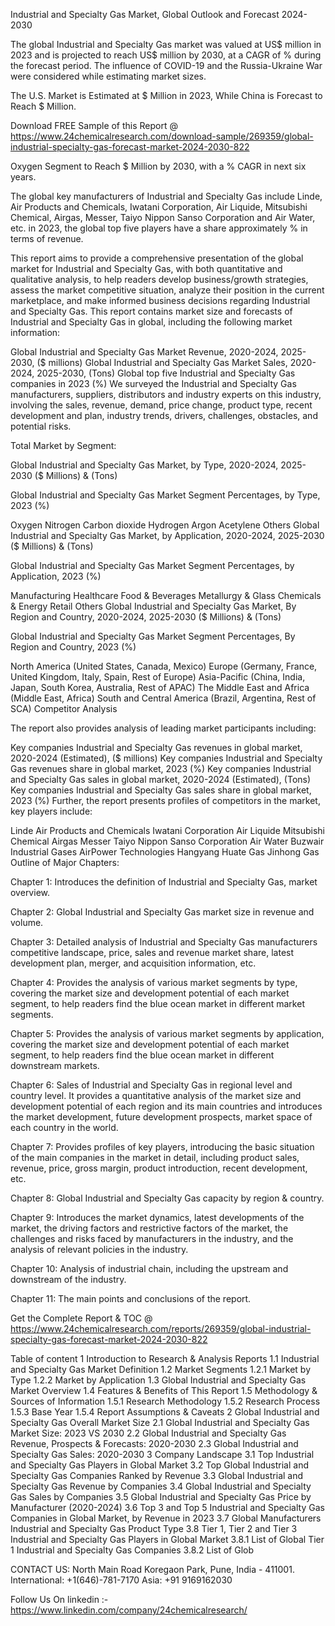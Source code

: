 Industrial and Specialty Gas Market, Global Outlook and Forecast 2024-2030

The global Industrial and Specialty Gas market was valued at US$ million in 2023 and is projected to reach US$ million by 2030, at a CAGR of % during the forecast period. The influence of COVID-19 and the Russia-Ukraine War were considered while estimating market sizes.

The U.S. Market is Estimated at $ Million in 2023, While China is Forecast to Reach $ Million.

Download FREE Sample of this Report @ https://www.24chemicalresearch.com/download-sample/269359/global-industrial-specialty-gas-forecast-market-2024-2030-822

Oxygen Segment to Reach $ Million by 2030, with a % CAGR in next six years.

The global key manufacturers of Industrial and Specialty Gas include Linde, Air Products and Chemicals, Iwatani Corporation, Air Liquide, Mitsubishi Chemical, Airgas, Messer, Taiyo Nippon Sanso Corporation and Air Water, etc. in 2023, the global top five players have a share approximately % in terms of revenue.

This report aims to provide a comprehensive presentation of the global market for Industrial and Specialty Gas, with both quantitative and qualitative analysis, to help readers develop business/growth strategies, assess the market competitive situation, analyze their position in the current marketplace, and make informed business decisions regarding Industrial and Specialty Gas. This report contains market size and forecasts of Industrial and Specialty Gas in global, including the following market information:

Global Industrial and Specialty Gas Market Revenue, 2020-2024, 2025-2030, ($ millions)
Global Industrial and Specialty Gas Market Sales, 2020-2024, 2025-2030, (Tons)
Global top five Industrial and Specialty Gas companies in 2023 (%)
We surveyed the Industrial and Specialty Gas manufacturers, suppliers, distributors and industry experts on this industry, involving the sales, revenue, demand, price change, product type, recent development and plan, industry trends, drivers, challenges, obstacles, and potential risks.

Total Market by Segment:

Global Industrial and Specialty Gas Market, by Type, 2020-2024, 2025-2030 ($ Millions) & (Tons)

Global Industrial and Specialty Gas Market Segment Percentages, by Type, 2023 (%)

Oxygen
Nitrogen
Carbon dioxide
Hydrogen
Argon
Acetylene
Others
Global Industrial and Specialty Gas Market, by Application, 2020-2024, 2025-2030 ($ Millions) & (Tons)

Global Industrial and Specialty Gas Market Segment Percentages, by Application, 2023 (%)

Manufacturing
Healthcare
Food & Beverages
Metallurgy & Glass
Chemicals & Energy
Retail
Others
Global Industrial and Specialty Gas Market, By Region and Country, 2020-2024, 2025-2030 ($ Millions) & (Tons)

Global Industrial and Specialty Gas Market Segment Percentages, By Region and Country, 2023 (%)

North America (United States, Canada, Mexico)
Europe (Germany, France, United Kingdom, Italy, Spain, Rest of Europe)
Asia-Pacific (China, India, Japan, South Korea, Australia, Rest of APAC)
The Middle East and Africa (Middle East, Africa)
South and Central America (Brazil, Argentina, Rest of SCA)
Competitor Analysis

The report also provides analysis of leading market participants including:

Key companies Industrial and Specialty Gas revenues in global market, 2020-2024 (Estimated), ($ millions)
Key companies Industrial and Specialty Gas revenues share in global market, 2023 (%)
Key companies Industrial and Specialty Gas sales in global market, 2020-2024 (Estimated), (Tons)
Key companies Industrial and Specialty Gas sales share in global market, 2023 (%)
Further, the report presents profiles of competitors in the market, key players include:

Linde
Air Products and Chemicals
Iwatani Corporation
Air Liquide
Mitsubishi Chemical
Airgas
Messer
Taiyo Nippon Sanso Corporation
Air Water
Buzwair Industrial Gases
AirPower Technologies
Hangyang
Huate Gas
Jinhong Gas
Outline of Major Chapters:

Chapter 1: Introduces the definition of Industrial and Specialty Gas, market overview.

Chapter 2: Global Industrial and Specialty Gas market size in revenue and volume.

Chapter 3: Detailed analysis of Industrial and Specialty Gas manufacturers competitive landscape, price, sales and revenue market share, latest development plan, merger, and acquisition information, etc.

Chapter 4: Provides the analysis of various market segments by type, covering the market size and development potential of each market segment, to help readers find the blue ocean market in different market segments.

Chapter 5: Provides the analysis of various market segments by application, covering the market size and development potential of each market segment, to help readers find the blue ocean market in different downstream markets.

Chapter 6: Sales of Industrial and Specialty Gas in regional level and country level. It provides a quantitative analysis of the market size and development potential of each region and its main countries and introduces the market development, future development prospects, market space of each country in the world.

Chapter 7: Provides profiles of key players, introducing the basic situation of the main companies in the market in detail, including product sales, revenue, price, gross margin, product introduction, recent development, etc.

Chapter 8: Global Industrial and Specialty Gas capacity by region & country.

Chapter 9: Introduces the market dynamics, latest developments of the market, the driving factors and restrictive factors of the market, the challenges and risks faced by manufacturers in the industry, and the analysis of relevant policies in the industry.

Chapter 10: Analysis of industrial chain, including the upstream and downstream of the industry.

Chapter 11: The main points and conclusions of the report.

Get the Complete Report & TOC @ https://www.24chemicalresearch.com/reports/269359/global-industrial-specialty-gas-forecast-market-2024-2030-822

Table of content
1 Introduction to Research & Analysis Reports
1.1 Industrial and Specialty Gas Market Definition
1.2 Market Segments
1.2.1 Market by Type
1.2.2 Market by Application
1.3 Global Industrial and Specialty Gas Market Overview
1.4 Features & Benefits of This Report
1.5 Methodology & Sources of Information
1.5.1 Research Methodology
1.5.2 Research Process
1.5.3 Base Year
1.5.4 Report Assumptions & Caveats
2 Global Industrial and Specialty Gas Overall Market Size
2.1 Global Industrial and Specialty Gas Market Size: 2023 VS 2030
2.2 Global Industrial and Specialty Gas Revenue, Prospects & Forecasts: 2020-2030
2.3 Global Industrial and Specialty Gas Sales: 2020-2030
3 Company Landscape
3.1 Top Industrial and Specialty Gas Players in Global Market
3.2 Top Global Industrial and Specialty Gas Companies Ranked by Revenue
3.3 Global Industrial and Specialty Gas Revenue by Companies
3.4 Global Industrial and Specialty Gas Sales by Companies
3.5 Global Industrial and Specialty Gas Price by Manufacturer (2020-2024)
3.6 Top 3 and Top 5 Industrial and Specialty Gas Companies in Global Market, by Revenue in 2023
3.7 Global Manufacturers Industrial and Specialty Gas Product Type
3.8 Tier 1, Tier 2 and Tier 3 Industrial and Specialty Gas Players in Global Market
3.8.1 List of Global Tier 1 Industrial and Specialty Gas Companies
3.8.2 List of Glob

CONTACT US:
North Main Road Koregaon Park, Pune, India - 411001.
International: +1(646)-781-7170
Asia: +91 9169162030

Follow Us On linkedin :- https://www.linkedin.com/company/24chemicalresearch/
